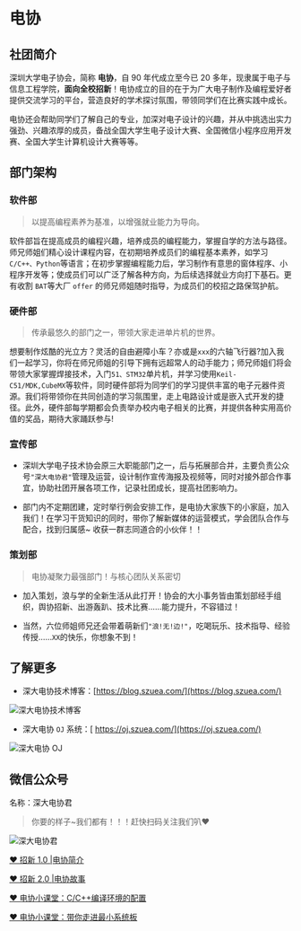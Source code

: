 # 电协

## 社团简介
深圳大学电子协会，简称 **电协**，自 90 年代成立至今已 20 多年，现隶属于电子与信息工程学院，**面向全校招新**！电协成立的目的在于为广大电子制作及编程爱好者提供交流学习的平台，营造良好的学术探讨氛围，带领同学们在比赛实践中成长。

电协还会帮助同学们了解自己的专业，加深对电子设计的兴趣，并从中挑选出实力强劲、兴趣浓厚的成员，备战全国大学生电子设计大赛、全国微信小程序应用开发赛、全国大学生计算机设计大赛等等。

## 部门架构
### 软件部
> 以提高编程素养为基准，以增强就业能力为导向。

软件部旨在提高成员的编程兴趣，培养成员的编程能力，掌握自学的方法与路径。师兄师姐们精心设计课程内容，在初期培养成员们的编程基本素养，如学习`C/C++、Python`等语言；在初步掌握编程能力后，学习制作有意思的窗体程序、小程序开发等；使成员们可以广泛了解各种方向，为后续选择就业方向打下基石。更有收割 `BAT`等大厂 `offer` 的师兄师姐随时指导，为成员们的校招之路保驾护航。

### 硬件部
> 传承最悠久的部门之一，带领大家走进单片机的世界。

想要制作炫酷的光立方？灵活的自由避障小车？亦或是`xxx`的六轴飞行器?加入我们一起学习，你将在师兄师姐的引导下拥有远超常人的动手能力；师兄师姐们将会带领大家掌握焊接技术，入门`51、STM32`单片机，并学习使用`Keil-C51/MDK,CubeMX`等软件，同时硬件部将为同学们的学习提供丰富的电子元器件资源。我们将带领你在共同创造的学习氛围里，走上电路设计或是嵌入式开发的捷径。此外，硬件部每学期都会负责举办校内电子相关的比赛，并提供各种实用高价值的奖品，期待大家踊跃参与! 

### 宣传部
- 深圳大学电子技术协会原三大职能部门之一，后与拓展部合并，主要负责公众号`"深大电协君"`管理及运营，设计制作宣传海报及视频等，同时对接外部合作事宜，协助社团开展各项工作，记录社团成长，提高社团影响力。

- 部门内不定期团建，定时举行例会安排工作，是电协大家族下的小家庭，加入我们！在学习干货知识的同时，带你了解新媒体的运营模式，学会团队合作与配合，找到归属感~ 收获一群志同道合的小伙伴！！

### 策划部
> 电协凝聚力最强部门！与核心团队关系密切

- 加入策划，浪与学的全新生活从此打开！协会的大小事务皆由策划部经手组织，舆协招新、出游轰趴、技术比赛……能力提升，不容错过！

- 当然，六位师姐师兄还会带着萌新们`"浪!无!边!"`，吃喝玩乐、技术指导、经验传授……`XX`的快乐，你想象不到！

## 了解更多
- 深大电协技术博客：[https://blog.szuea.com/](https://blog.szuea.com/)

![深大电协技术博客](https://tva1.sinaimg.cn/large/007S8ZIlgy1giunlnvbslj30uk0okdi5.jpg)

- 深大电协 `OJ` 系统：[ https://oj.szuea.com/](https://oj.szuea.com/)

![深大电协 OJ](https://tva1.sinaimg.cn/large/007S8ZIlgy1giunm1eey7j31dk0i2wfe.jpg)

## 微信公众号
名称：深大电协君

> 你要的样子~我们都有！！！赶快扫码关注我们叭❤

![深大电协君](https://tva1.sinaimg.cn/large/007S8ZIlgy1giunk3i9v0j30jl09v0y1.jpg)

[❤ 招新 1.0 |电协简介](https://mp.weixin.qq.com/s/1u4zB_FSSzemokFJPJ-g2A)

[❤ 招新 2.0 |电协故事](https://mp.weixin.qq.com/s/U75UachA4BajQ-4vTqID6g)

[❤ 电协小课堂：C/C++编译环境的配置](https://mp.weixin.qq.com/s/DhQPXiZkhkkC-RScjIYTAw)

[❤ 电协小课堂：带你走进最小系统板](https://mp.weixin.qq.com/s/jeeGITunYT5avHTg7lcWlw)
